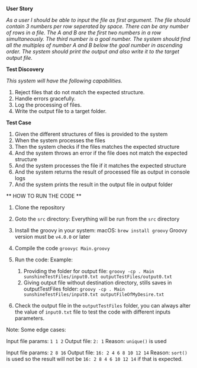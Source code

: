 **User Story**

_As a user I should be able to input the file as first argument.
The file should contain 3 numbers per row seperated by space.
There can be any number of rows in a file.
The A and B are the first two numbers in a row simultaneously.
The third number is a goal number.
The system should find all the multiples of number A and B below the goal number in ascending order.
The system should print the output and also write it to the target output file._

**Test Discovery**

_This system will have the following capabilities._

1. Reject files that do not match the expected structure.
2. Handle errors gracefully.
3. Log the processing of files.
4. Write the output file to a target folder.

**Test Case**

1. Given the different structures of files is provided to the system
2. When the system processes the files
3. Then the system checks if the files matches the expected structure
4. And the system throws an error if the file does not match the expected structure
5. And the system processes the file if it matches the expected structure
6. And the system returns the result of processed file as output in console logs
7. And the system prints the result in the output file in output folder

** HOW TO RUN THE CODE **

1. Clone the repository

2. Goto the `src` directory:
   Everything will be run from the `src` directory

3. Install the groovy in your system:
   macOS: `brew install groovy`
   Groovy version must be `v4.0.0` or later 

4. Compile the code
   `groovyc Main.groovy`

5. Run the code:
   Example:
   1. Providing the folder for output file:
      `groovy -cp . Main sunshineTestFiles/input0.txt outputTestFiles/output0.txt`
   2. Giving output file without destination directory, stills saves in outputTestFiles folder:
      `groovy -cp . Main sunshineTestFiles/input0.txt outputFileOfMyDesire.txt`

6. Check the output file in the `outputTestFiles` folder, you can always alter the value of `input0.txt`
   file to test the code with different inputs parameters.

Note: Some edge cases:

Input file params:  `1 1 2`
Output file: `2: 1` Reason: `unique()` is used

Input file params: `2 8 16`
Output file: `16: 2 4 6 8 10 12 14` Reason: `sort()` is used so the result will not be `16: 2 8 4 6 10 12 14` if that is expected.



